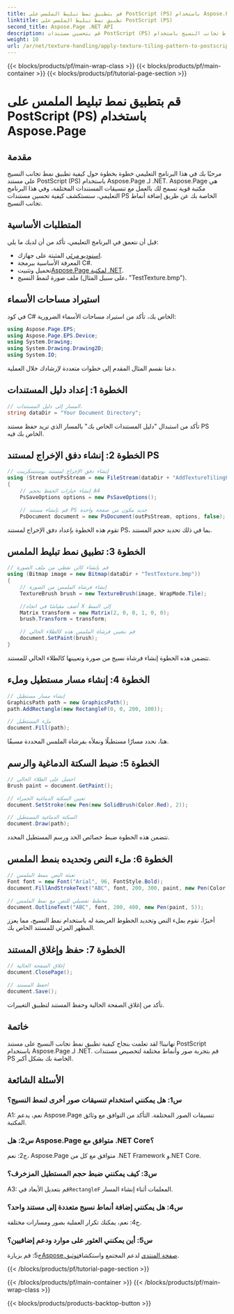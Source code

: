 ```yaml
---
title: قم بتطبيق نمط تبليط الملمس على PostScript (PS) باستخدام Aspose.Page
linktitle: تطبيق نمط تبليط الملمس على PostScript (PS)
second_title: Aspose.Page .NET API
description: قم بتحسين مستندات PostScript (PS) الخاصة بك باستخدام أنماط تجانب النسيج باستخدام Aspose.Page لـ .NET. اتبع دليلنا خطوة بخطوة للحصول على لمسة إبداعية.
weight: 10
url: /ar/net/texture-handling/apply-texture-tiling-pattern-to-postscript-ps/
---
```


{{< blocks/products/pf/main-wrap-class >}}
{{< blocks/products/pf/main-container >}}
{{< blocks/products/pf/tutorial-page-section >}}

# قم بتطبيق نمط تبليط الملمس على PostScript (PS) باستخدام Aspose.Page

## مقدمة

مرحبًا بك في هذا البرنامج التعليمي خطوة بخطوة حول كيفية تطبيق نمط تجانب النسيج على مستند PostScript (PS) باستخدام Aspose.Page لـ .NET. Aspose.Page هي مكتبة قوية تسمح لك بالعمل مع تنسيقات المستندات المختلفة، وفي هذا البرنامج التعليمي، سنستكشف كيفية تحسين مستندات PS الخاصة بك عن طريق إضافة أنماط تجانب النسيج.

## المتطلبات الأساسية

قبل أن نتعمق في البرنامج التعليمي، تأكد من أن لديك ما يلي:

- [استوديو مرئي](https://visualstudio.microsoft.com/) المثبتة على جهازك.
- المعرفة الأساسية ببرمجة C#.
-  تحميل وتثبيت[Aspose.Page لمكتبة .NET](https://releases.aspose.com/page/net/).
- ملف صورة لنمط النسيج (على سبيل المثال، "TestTexture.bmp").

## استيراد مساحات الأسماء

في كود C# الخاص بك، تأكد من استيراد مساحات الأسماء الضرورية:

```csharp
using Aspose.Page.EPS;
using Aspose.Page.EPS.Device;
using System.Drawing;
using System.Drawing.Drawing2D;
using System.IO;
```

دعنا نقسم المثال المقدم إلى خطوات متعددة لإرشادك خلال العملية.

## الخطوة 1: إعداد دليل المستندات

```csharp
// المسار إلى دليل المستندات.
string dataDir = "Your Document Directory";
```

تأكد من استبدال "دليل المستندات الخاص بك" بالمسار الذي تريد حفظ مستند PS الخاص بك فيه.

## الخطوة 2: إنشاء دفق الإخراج لمستند PS

```csharp
// إنشاء دفق الإخراج لمستند بوستسكريبت
using (Stream outPsStream = new FileStream(dataDir + "AddTextureTilingPattern_outPS.ps", FileMode.Create))
{
    // إنشاء خيارات الحفظ بحجم A4
    PsSaveOptions options = new PsSaveOptions();

    // قم بإنشاء مستند PS جديد مكون من صفحة واحدة
    PsDocument document = new PsDocument(outPsStream, options, false);
```

تقوم هذه الخطوة بإعداد دفق الإخراج لمستند PS، بما في ذلك تحديد حجم المستند.

## الخطوة 3: تطبيق نمط تبليط الملمس

```csharp
// قم بإنشاء كائن نقطي من ملف الصورة
using (Bitmap image = new Bitmap(dataDir + "TestTexture.bmp"))
{
    // إنشاء فرشاة الملمس من الصورة
    TextureBrush brush = new TextureBrush(image, WrapMode.Tile);

    //أضف مقياسًا في اتجاه X إلى النمط
    Matrix transform = new Matrix(2, 0, 0, 1, 0, 0);
    brush.Transform = transform;

    // قم بتعيين فرشاة الملمس هذه كالطلاء الحالي
    document.SetPaint(brush);
}
```

تتضمن هذه الخطوة إنشاء فرشاة نسيج من صورة وتعيينها كالطلاء الحالي للمستند.

## الخطوة 4: إنشاء مسار مستطيل وملء

```csharp
// إنشاء مسار مستطيل
GraphicsPath path = new GraphicsPath();
path.AddRectangle(new RectangleF(0, 0, 200, 100));

// ملء المستطيل
document.Fill(path);
```

هنا، نحدد مسارًا مستطيلًا ونملأه بفرشاة الملمس المحددة مسبقًا.

## الخطوة 5: ضبط السكتة الدماغية والرسم

```csharp
// احصل على الطلاء الحالي
Brush paint = document.GetPaint();

// تعيين السكتة الدماغية الحمراء
document.SetStroke(new Pen(new SolidBrush(Color.Red), 2));

// السكتة الدماغية المستطيل
document.Draw(path);
```

تتضمن هذه الخطوة ضبط خصائص الحد ورسم المستطيل المحدد.

## الخطوة 6: ملء النص وتحديده بنمط الملمس

```csharp
// تعبئة النص بنمط الملمس
Font font = new Font("Arial", 96, FontStyle.Bold);
document.FillAndStrokeText("ABC", font, 200, 300, paint, new Pen(Color.Black, 2));

// مخطط تفصيلي للنص مع نمط الملمس
document.OutlineText("ABC", font, 200, 400, new Pen(paint, 5));
```

أخيرًا، نقوم بملء النص وتحديد الخطوط العريضة له باستخدام نمط النسيج، مما يعزز المظهر المرئي للمستند الخاص بك.

## الخطوة 7: حفظ وإغلاق المستند

```csharp
// إغلاق الصفحة الحالية
document.ClosePage();

// احفظ المستند
document.Save();
```

تأكد من إغلاق الصفحة الحالية وحفظ المستند لتطبيق التغييرات.

## خاتمة

تهانينا! لقد تعلمت بنجاح كيفية تطبيق نمط تجانب النسيج على مستند PostScript باستخدام Aspose.Page لـ .NET. قم بتجربة صور وأنماط مختلفة لتخصيص مستندات PS الخاصة بك بشكل أكبر.

## الأسئلة الشائعة

### س1: هل يمكنني استخدام تنسيقات صور أخرى لنمط النسيج؟

A1: نعم، يدعم Aspose.Page تنسيقات الصور المختلفة. التأكد من التوافق مع وثائق المكتبة.

### س2: هل Aspose.Page متوافق مع .NET Core؟

ج2: نعم، Aspose.Page متوافق مع كل من .NET Framework و.NET Core.

### س3: كيف يمكنني ضبط حجم المستطيل المزخرف؟

 A3: قم بتعديل الأبعاد في`RectangleF` المعلمات أثناء إنشاء المسار.

### س4: هل يمكنني إضافة أنماط نسيج متعددة إلى مستند واحد؟

ج4: نعم، يمكنك تكرار العملية بصور ومسارات مختلفة.

### س5: أين يمكنني العثور على موارد ودعم إضافيين؟

 ج5: قم بزيارة[Aspose.صفحة المنتدى](https://forum.aspose.com/c/page/39) لدعم المجتمع واستكشاف[توثيق](https://reference.aspose.com/page/net/).

{{< /blocks/products/pf/tutorial-page-section >}}

{{< /blocks/products/pf/main-container >}}
{{< /blocks/products/pf/main-wrap-class >}}

{{< blocks/products/products-backtop-button >}}
